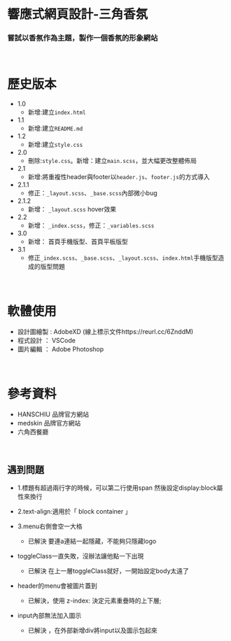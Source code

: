 # 響應式網頁設計-三角香氛
### 嘗試以香氛作為主題，製作一個香氛的形象網站
&nbsp;


#  歷史版本
* 1.0
    * 新增:建立`index.html`
* 1.1
    * 新增:建立`README.md`
* 1.2
    * 新增:建立`style.css`
* 2.0
    * 刪除:`style.css`。新增：建立`main.scss`，並大幅更改整體佈局
* 2.1
    * 新增:將重複性header與footer以`header.js`、`footer.js`的方式導入
* 2.1.1
    * 修正：`_layout.scss`、`_base.scss`內部微小bug
* 2.1.2
    * 新增： `_layout.scss` hover效果
* 2.2
    * 新增： `_index.scss`，修正：`_variables.scss`
* 3.0
    * 新增： 首頁手機版型、首頁平板版型
* 3.1
    * 修正`_index.scss`、`_base.scss`、`_layout.scss`、`index.html`手機版型造成的版型問題


&nbsp;
# 軟體使用
* 設計圖繪製 : AdobeXD (線上標示文件https://reurl.cc/6ZnddM)
* 程式設計 ： VSCode
* 圖片編輯 ： Adobe Photoshop

&nbsp;
# 參考資料
* HANSCHIU 品牌官方網站
* medskin 品牌官方網站
* 六角西餐廳

&nbsp;
## 遇到問題

* 1.標題有超過兩行字的時候，可以第二行使用span 然後設定display:block屬性來換行
* 2.text-align:適用於「 block container 」
* 3.menu右側會空一大格
    * 已解決 要連a連結一起隱藏，不能夠只隱藏logo

* toggleClass一直失敗，沒辦法讓他點一下出現
    * 已解決 在上一層toggleClass就好，一開始設定body太遠了

* header的menu會被圖片蓋到
    * 已解決，使用 z-index: 決定元素重疊時的上下層;

* input內部無法加入圖示
    * 已解決 ，在外部新增div將input以及圖示包起來